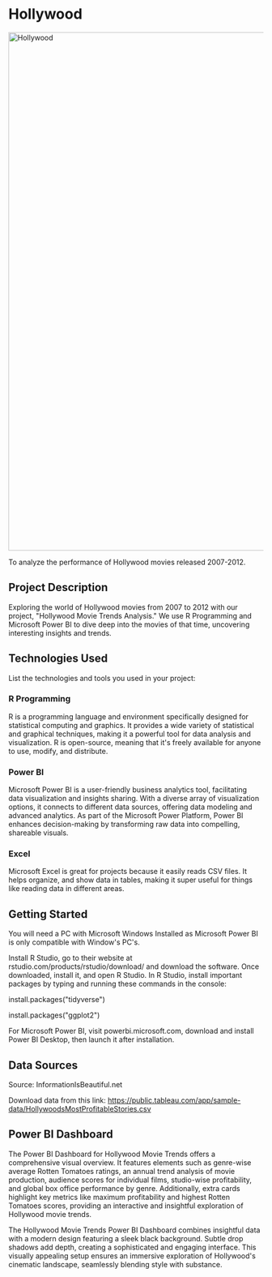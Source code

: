 # Hollywood

<img width="1023" alt="Hollywood" src="https://github.com/SKR235235/Wealth-Of-Nations/assets/156097439/9f09426b-aaec-4530-83b8-10ef15f8b845">

To analyze the performance of Hollywood movies released 2007-2012.

## Project Description

Exploring the world of Hollywood movies from 2007 to 2012 with our project, "Hollywood Movie Trends Analysis." We use R Programming and Microsoft Power BI to dive deep into the movies of that time, uncovering interesting insights and trends.

## **Technologies Used**

List the technologies and tools you used in your project:

### R Programming
R is a programming language and environment specifically designed for statistical computing and graphics. It provides a wide variety of statistical and graphical techniques, making it a powerful tool for data analysis and visualization. R is open-source, meaning that it's freely available for anyone to use, modify, and distribute.

### Power BI
Microsoft Power BI is a user-friendly business analytics tool, facilitating data visualization and insights sharing. With a diverse array of visualization options, it connects to different data sources, offering data modeling and advanced analytics. As part of the Microsoft Power Platform, Power BI enhances decision-making by transforming raw data into compelling, shareable visuals.

### Excel
Microsoft Excel is great for projects because it easily reads CSV files. It helps organize, and show data in tables, making it super useful for things like reading data in different areas.


## **Getting Started**
You will need a PC with Microsoft Windows Installed as Microsoft Power BI is only compatible with Window's PC's.


Install R Studio, go to their website at rstudio.com/products/rstudio/download/ and download the software. Once downloaded, install it, and open R Studio. In R Studio, install important packages by typing and running these commands in the console:

install.packages("tidyverse")

install.packages("ggplot2")

For Microsoft Power BI, visit powerbi.microsoft.com, download and install Power BI Desktop, then launch it after installation.


## **Data Sources**

Source: InformationIsBeautiful.net

Download data from this link: ​https://public.tableau.com/app/sample-data/HollywoodsMostProfitableStories.csv

## **Power BI Dashboard**

The Power BI Dashboard for Hollywood Movie Trends offers a comprehensive visual overview. It features elements such as genre-wise average Rotten Tomatoes ratings, an annual trend analysis of movie production, audience scores for individual films, studio-wise profitability, and global box office performance by genre. Additionally, extra cards highlight key metrics like maximum profitability and highest Rotten Tomatoes scores, providing an interactive and insightful exploration of Hollywood movie trends.

The Hollywood Movie Trends Power BI Dashboard combines insightful data with a modern design featuring a sleek black background. Subtle drop shadows add depth, creating a sophisticated and engaging interface. This visually appealing setup ensures an immersive exploration of Hollywood's cinematic landscape, seamlessly blending style with substance.
